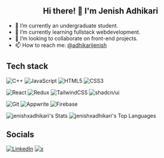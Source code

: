 <h2 align="center">Hi there! 👋 I'm Jenish Adhikari</h2>

- 🔭 I’m currently an undergraduate student.
- 🌱 I’m currently learning fullstack webdevelopment.
- 👯 I’m looking to collaborate on front-end projects.
- 📫 How to reach me: <a href="https://www.linkedin.com/in/adhikarijenish/" target="_blank">@adhikarijenish</a>

## Tech stack

<!-- Programming Languages-->
![C++](https://img.shields.io/badge/c++-%2300599C.svg?style=for-the-badge&logo=&logoColor=white)
![JavaScript](https://img.shields.io/badge/javascript-%23323330.svg?style=for-the-badge&logo=javascript&logoColor=%23F7DF1E)
![HTML5](https://img.shields.io/badge/html5-%23E34F26.svg?style=for-the-badge&logo=html5&logoColor=white)
![CSS3](https://img.shields.io/badge/css3-%231572B6.svg?style=for-the-badge&logo=css3&logoColor=white)
<!-- ![TypeScript](https://img.shields.io/badge/typescript-%23007ACC.svg?style=for-the-badge&logo=typescript&logoColor=white) -->

<!-- Framework & Library -->
![React](https://img.shields.io/badge/react-%2320232a.svg?style=for-the-badge&logo=react&logoColor=%2361DAFB)
![Redux](https://img.shields.io/badge/redux-%23593d88.svg?style=for-the-badge&logo=redux&logoColor=white)
![TailwindCSS](https://img.shields.io/badge/tailwindcss-%2338B2AC.svg?style=for-the-badge&logo=tailwind-css&logoColor=white)
![shadcn/ui](https://img.shields.io/badge/shadcn/ui-%23000.svg?style=for-the-badge&logo=shadcnui&logoColor=white)

<!-- Tools -->
![Git](https://img.shields.io/badge/git-%23F05033.svg?style=for-the-badge&logo=git&logoColor=white)
![Appwrite](https://img.shields.io/badge/Appwrite-%23FD366E.svg?style=for-the-badge&logo=appwrite&logoColor=white)
![Firebase](https://img.shields.io/badge/Firebase-039BE5?style=for-the-badge&logo=Firebase&logoColor=white)

<!-- Github Status -->
![jenishxadhikari's Stats](https://github-readme-stats.vercel.app/api?username=jenishxadhikari&theme=dark&hide=contribs&show_icons=true&hide_border=true&count_private=true)
![jenishxadhikari's Top Languages](https://github-readme-stats.vercel.app/api/top-langs/?username=jenishxadhikari&theme=dark&hide=html,css&show_icons=true&hide_border=true&layout=compact)

## Socials
<a href="https://www.linkedin.com/in/adhikarijenish/" target="_blank">![LinkedIn](https://img.shields.io/badge/linkedin-%230077B5.svg?style=for-the-badge&logo=linkedin&logoColor=white)</a>
<a href="https://x.com/_jenishadhikari" target="_blank">![x](https://img.shields.io/badge/x.com-%231DA1F2.svg?style=for-the-badge&logo=x&logoColor=white)</a>
